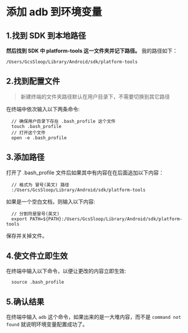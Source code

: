 # 添加 adb 到环境变量

## 1.找到 SDK 到本地路径

**然后找到 SDK 中 platform-tools 这一文件夹并记下路径。**
我的路径如下：
```
/Users/GcsSloop/Library/Android/sdk/platform-tools
```

## 2.找到配置文件

> 新建终端的文件夹路径默认在用户目录下，不需要切换到其它路径

在终端中依次输入以下两条命令:

```
  // 确保用户目录下存在 .bash_profile 这个文件
  touch .bash_profile
  // 打开这个文件
  open -e .bash_profile

```

## 3.添加路径

打开了 .bash_profile 文件后如果其中有内容在在后面追加以下内容：

```
  // 格式为 冒号(英文) 路径
  :/Users/GcsSloop/Library/Android/sdk/platform-tools
```

如果是一个空白文档，则输入以下内容:
```
  // 分割符是冒号(英文)
  export PATH=${PATH}:/Users/GcsSloop/Library/Android/sdk/platform-tools
```

保存并关掉文件。

## 4.使文件立即生效

在终端中输入以下命令，以便让更改的内容立即生效:
```
  source .bash_profile
```

## 5.确认结果

在终端中输入 `adb` 这个命令，如果出来的是一大堆内容，而不是 `command not found` 就说明环境变量配置成功了。




